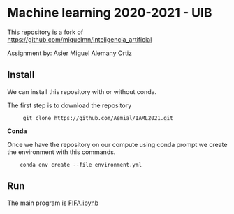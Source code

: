 # Machine learning  2020-2021 - UIB 

This repository is a fork of https://github.com/miquelmn/inteligencia_artificial

Assignment by: Asier Miguel Alemany Ortiz

## Install

We can install this repository with or without conda.

The first step is to download the repository
```
     git clone https://github.com/Asmial/IAML2021.git
```

**Conda**

Once we have the repository on our compute using conda prompt we create the 
environment with this commands.
```
    conda env create --file environment.yml
```

## Run

The main program is [FIFA.ipynb](FIFA.ipynb)